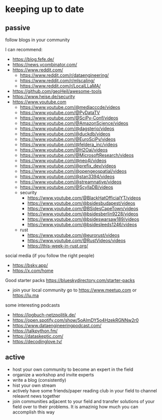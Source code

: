 # keeping up to date

## passive

follow blogs in your community

I can recommend:

- https://blog.fefe.de/
- https://news.ycombinator.com/
- https://www.reddit.com/
  - https://www.reddit.com/r/dataengineering/
  - https://www.reddit.com/r/mlscaling/
  - https://www.reddit.com/r/LocalLLaMA/
- https://github.com/geoHeil/awesome-tools
- https://www.heise.de/security
- https://www.youtube.com
  - https://www.youtube.com/@mediacccde/videos
  - https://www.youtube.com/@PyDataTV
  - https://www.youtube.com/@SciPy-Conf/videos
  - https://www.youtube.com/@AmazonScience/videos
  - https://www.youtube.com/@dagsterio/videos
  - https://www.youtube.com/@duckdb/videos
  - https://www.youtube.com/@EuroSciPy/videos
  - https://www.youtube.com/@feldera_inc/videos
  - https://www.youtube.com/@H2Oai/videos
  - https://www.youtube.com/@MicrosoftResearch/videos
  - https://www.youtube.com/@neo4j/videos
  - https://www.youtube.com/@prefix_dev/videos
  - https://www.youtube.com/@opengeospatial/videos
  - https://www.youtube.com/@stan3394/videos
  - https://www.youtube.com/@streamnative/videos
  - https://www.youtube.com/@ScyllaDB/videos
  - security
    - https://www.youtube.com/@BlackHatOfficialYT/videos
    - https://www.youtube.com/@bsidesbudapest/videos
    - https://www.youtube.com/@BSidesCapeTown/videos
    - https://www.youtube.com/@bsidesberlin9228/videos
    - https://www.youtube.com/@bsideswarsaw189/videos
    - https://www.youtube.com/@bsidesleeds1246/videos
  - rust
    - https://www.youtube.com/@eurorust/videos
    - https://www.youtube.com/@RustVideos/videos
    - https://this-week-in-rust.org/

social media (if you follow the right people)

- https://bsky.app/
- https://x.com/home

Good starter packs https://blueskydirectory.com/starter-packs


- join your local community go to https://www.meetup.com or https://lu.ma

some interesting podcasts

- https://logbuch-netzpolitik.de/
- https://open.spotify.com/show/5oAImDY5o4HzekRGNNw2r0
- https://www.dataengineeringpodcast.com/
- https://talkpython.fm/
- https://dataskeptic.com/
- https://decodinglove.tv/

## active

- host your own community to become an expert in the field
- organize a workshop and invite experts
- write a blog (consistently)
- hist your own stream
- actively have some friends/paper reading club in your field to channel releavnt news together
- join communities adjacent to your field and transfer solutions of your field over to their problems. It is amazinig how much you can accomplish this way
